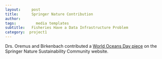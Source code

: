 ```yaml
---
layout:     post
title:      Springer Nature Contribution
author:     
tags: 		  media templates
subtitle:   Fisheries Have a Data Infrastructure Problem
category:  project1
---
```

Drs. Oremus and Birkenbach contributed a [World Oceans Day piece](https://bit.ly/2BKch8n) on the Springer Nature Sustainability Community website.
